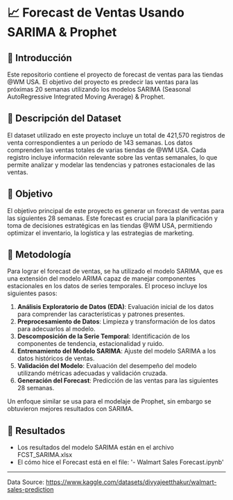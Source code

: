 # 📈 Forecast de Ventas Usando SARIMA & Prophet

## 📌 Introducción

Este repositorio contiene el proyecto de forecast de ventas para las tiendas @WM USA. El objetivo del proyecto es predecir las ventas para las próximas 20 semanas utilizando los modelos SARIMA (Seasonal AutoRegressive Integrated Moving Average) & Prophet.

## 📌 Descripción del Dataset

El dataset utilizado en este proyecto incluye un total de 421,570 registros de venta correspondientes a un período de 143 semanas. Los datos comprenden las ventas totales de varias tiendas de @WM USA. Cada registro incluye información relevante sobre las ventas semanales, lo que permite analizar y modelar las tendencias y patrones estacionales de las ventas.

## 📌 Objetivo

El objetivo principal de este proyecto es generar un forecast de ventas para las siguientes 28 semanas. Este forecast es crucial para la planificación y toma de decisiones estratégicas en las tiendas @WM USA, permitiendo optimizar el inventario, la logística y las estrategias de marketing.

## 📌 Metodología

Para lograr el forecast de ventas, se ha utilizado el modelo SARIMA, que es una extensión del modelo ARIMA capaz de manejar componentes estacionales en los datos de series temporales. El proceso incluye los siguientes pasos:

1. **Análisis Exploratorio de Datos (EDA)**: Evaluación inicial de los datos para comprender las características y patrones presentes.
2. **Preprocesamiento de Datos**: Limpieza y transformación de los datos para adecuarlos al modelo.
3. **Descomposición de la Serie Temporal**: Identificación de los componentes de tendencia, estacionalidad y ruido.
4. **Entrenamiento del Modelo SARIMA**: Ajuste del modelo SARIMA a los datos históricos de ventas.
5. **Validación del Modelo**: Evaluación del desempeño del modelo utilizando métricas adecuadas y validación cruzada.
6. **Generación del Forecast**: Predicción de las ventas para las siguientes 28 semanas.

Un enfoque similar se usa para el modelaje de Prophet, sin embargo se obtuvieron mejores resultados con SARIMA.

## 📌 Resultados

-  Los resultados del modelo SARIMA están en el archivo FCST_SARIMA.xlsx
-  El cómo hice el Forecast está en el file: '- Walmart Sales Forecast.ipynb'
---

Data Source: https://www.kaggle.com/datasets/divyajeetthakur/walmart-sales-prediction
